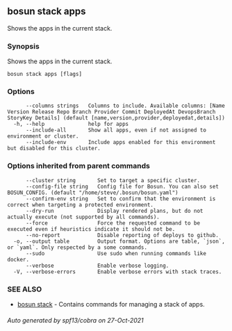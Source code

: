 ## bosun stack apps

Shows the apps in the current stack.

### Synopsis

Shows the apps in the current stack.

```
bosun stack apps [flags]
```

### Options

```
      --columns strings   Columns to include. Available columns: [Name Version Release Repo Branch Provider Commit DeployedAt DevopsBranch StoryKey Details] (default [name,version,provider,deployedat,details])
  -h, --help              help for apps
      --include-all       Show all apps, even if not assigned to environment or cluster.
      --include-env       Include apps enabled for this environment but disabled for this cluster.
```

### Options inherited from parent commands

```
      --cluster string       Set to target a specific cluster.
      --config-file string   Config file for Bosun. You can also set BOSUN_CONFIG. (default "/home/steve/.bosun/bosun.yaml")
      --confirm-env string   Set to confirm that the environment is correct when targeting a protected environment.
      --dry-run              Display rendered plans, but do not actually execute (not supported by all commands).
      --force                Force the requested command to be executed even if heuristics indicate it should not be.
      --no-report            Disable reporting of deploys to github.
  -o, --output table         Output format. Options are table, `json`, or `yaml`. Only respected by a some commands.
      --sudo                 Use sudo when running commands like docker.
      --verbose              Enable verbose logging.
  -V, --verbose-errors       Enable verbose errors with stack traces.
```

### SEE ALSO

* [bosun stack](bosun_stack.md)	 - Contains commands for managing a stack of apps.

###### Auto generated by spf13/cobra on 27-Oct-2021
